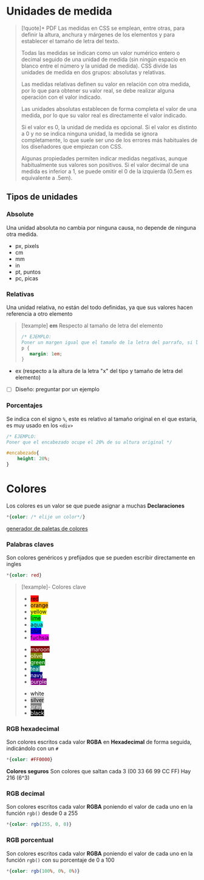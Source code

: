 


# Unidades de medida
>[!quote]+ PDF
>Las medidas en CSS se emplean, entre otras, para definir la altura, anchura y márgenes de los elementos y para establecer el tamaño de letra del texto. 
>
>Todas las medidas se indican como un valor numérico entero o decimal seguido de una unidad de medida (sin ningún espacio en blanco entre el número y la unidad de medida). CSS divide las unidades de medida en dos grupos: absolutas y relativas. 
>
>Las medidas relativas definen su valor en relación con otra medida, por lo que para obtener su valor real, se debe realizar alguna operación con el valor indicado. 
>
>Las unidades absolutas establecen de forma completa el valor de una medida, por lo que su valor real es directamente el valor indicado. 
>
>Si el valor es 0, la unidad de medida es opcional. Si el valor es distinto a 0 y no se indica ninguna unidad, la medida se ignora completamente, lo que suele ser uno de los errores más habituales de los diseñadores que empiezan con CSS. 
>
>Algunas propiedades permiten indicar medidas negativas, aunque habitualmente sus valores son positivos. Si el valor decimal de una medida es inferior a 1, se puede omitir el 0 de la izquierda (0.5em es equivalente a .5em).

## Tipos de unidades
### Absolute
Una unidad absoluta no cambia por ninguna causa, no depende de ninguna otra medida.
- px, pixels
- cm
- mm
- in
- pt, puntos
- pc, picas

### Relativas
Una unidad relativa, no están del todo definidas, ya que sus valores hacen referencia a otro elemento
>[!example]  **em** 
> Respecto al tamaño de letra del elemento
> ```CSS
> /* EJEMPLO:    
> Poner un margen igual que el tamaño de la letra del parrafo, si la letra es de 16 pixeles, el margen sera de: 16(px) * 1(em)     */
> p { 
>    margin: 1em; 
> }
> ```

- ex (respecto a la altura de la letra "x" del tipo y tamaño de letra del elemento)
- [ ] Diseño: preguntar por un ejemplo

### Porcentajes
Se indica con el signo ``%``, este es relativo al tamaño original en el que estaria, es muy usado en los ``<div>``


```CSS
/* EJEMPLO:
Poner que el encabezado ocupe el 20% de su altura original */

#encabezado{
    height: 20%;
}
```

# Colores
Los colores es un valor se que puede asignar a muchas **Declaraciones**
```CSS
*{color: /* elije un color*/}
```

[generador de paletas de colores](https://paletton.com/#uid=1000u0kllllaFw0g0qFqFg0w0aF)

### Palabras claves
Son colores genéricos y prefijados que se pueden escribir directamente en ingles
```CSS
*{color: red}
```

>[!example]- Colores clave
> + <mark style="background: #FF0000; color: #000;">red</mark>
> + <mark style="background: #FFA500; color: #000;">orange</mark>
> + <mark style="background: #FFFF00; color: #000;">yellow</mark>
> + <mark style="background: #00FF00; color: #000;">lime</mark>
> + <mark style="background: #00FFFF; color: #000;">aqua</mark>
> + <mark style="background: #0000FF; color: #000;">blue</mark>
> + <mark style="background: #FF00FF; color: #000;">fuchsia</mark>
> 
> - <mark style="background: #800000; color: #fff;">maroon</mark>
> - <mark style="background: #808000; color: #fff;">olive</mark>
> - <mark style="background: #008000; color: #fff;">green</mark>
> - <mark style="background: #008080; color: #fff;">teal</mark>
> - <mark style="background: #000080; color: #fff;">navy</mark>
> - <mark style="background: #800080; color: #fff;">purple</mark>
> 
> + <mark style="background: #FFFFFF; color: #000;">white</mark>
> + <mark style="background: #c0c0c0; color: #000;">silver</mark>
> + <mark style="background: #808080; color: #fff;">gray</mark>
> + <mark style="background: #000000; color: #fff;">black</mark>


### RGB hexadecimal
Son colores escritos cada valor **RGBA** en **Hexadecimal** de forma seguida, indicándolo con un `#`
```CSS
*{color: #FF0000}
```
 **Colores seguros**
Son colores que saltan cada 3 (00 33 66 99 CC FF)
Hay 216 (6^3)

### RGB decimal
Son colores escritos cada valor **RGBA** poniendo el valor de cada uno en la función `rgb()` desde 0 a 255
```CSS
*{color: rgb(255, 0, 0)}
```

### RGB porcentual
Son colores escritos cada valor **RGBA** poniendo el valor de cada uno en la función `rgb()` con su porcentaje de 0 a 100
```CSS
*{color: rgb(100%, 0%, 0%)}
```